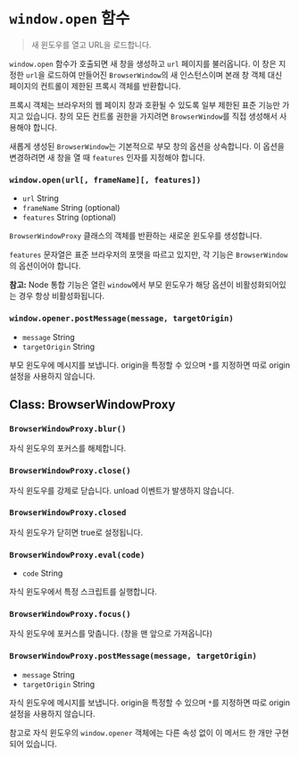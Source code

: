﻿# `window.open` 함수

> 새 윈도우를 열고 URL을 로드합니다.

`window.open` 함수가 호출되면 새 창을 생성하고 `url` 페이지를 불러옵니다. 이 창은
지정한 `url`을 로드하여 만들어진 `BrowserWindow`의 새 인스턴스이며 본래 창 객체 대신
페이지의 컨트롤이 제한된 프록시 객체를 반환합니다.

프록시 객체는 브라우저의 웹 페이지 창과 호환될 수 있도록 일부 제한된 표준 기능만 가지고
있습니다. 창의 모든 컨트롤 권한을 가지려면 `BrowserWindow`를 직접 생성해서 사용해야
합니다.

새롭게 생성된 `BrowserWindow`는 기본적으로 부모 창의 옵션을 상속합니다. 이 옵션을
변경하려면 새 창을 열 때 `features` 인자를 지정해야 합니다.

### `window.open(url[, frameName][, features])`

* `url` String
* `frameName` String (optional)
* `features` String (optional)

`BrowserWindowProxy` 클래스의 객체를 반환하는 새로운 윈도우를 생성합니다.

`features` 문자열은 표준 브라우저의 포맷을 따르고 있지만, 각 기능은 `BrowserWindow`의
옵션이어야 합니다.

**참고:** Node 통합 기능은 열린 `window`에서 부모 윈도우가 해당 옵션이
비활성화되어있는 경우 항상 비활성화됩니다.

### `window.opener.postMessage(message, targetOrigin)`

* `message` String
* `targetOrigin` String

부모 윈도우에 메시지를 보냅니다. origin을 특정할 수 있으며 `*`를 지정하면 따로 origin
설정을 사용하지 않습니다.

## Class: BrowserWindowProxy

### `BrowserWindowProxy.blur()`

자식 윈도우의 포커스를 해제합니다.

### `BrowserWindowProxy.close()`

자식 윈도우를 강제로 닫습니다. unload 이벤트가 발생하지 않습니다.

### `BrowserWindowProxy.closed`

자식 윈도우가 닫히면 true로 설정됩니다.

### `BrowserWindowProxy.eval(code)`

* `code` String

자식 윈도우에서 특정 스크립트를 실행합니다.

### `BrowserWindowProxy.focus()`

자식 윈도우에 포커스를 맞춥니다. (창을 맨 앞으로 가져옵니다)

### `BrowserWindowProxy.postMessage(message, targetOrigin)`

* `message` String
* `targetOrigin` String

자식 윈도우에 메시지를 보냅니다. origin을 특정할 수 있으며 `*`를 지정하면 따로 origin
설정을 사용하지 않습니다.

참고로 자식 윈도우의 `window.opener` 객체에는 다른 속성 없이 이 메서드 한 개만
구현되어 있습니다.
